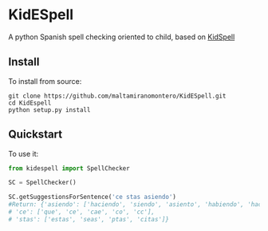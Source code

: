 # KidESpell

A python Spanish spell checking oriented to child, based on [KidSpell](https://aclanthology.org/2020.lrec-1.857/)

## Install

To install from source:

```
git clone https://github.com/maltamiranomontero/KidESpell.git
cd KidEspell 
python setup.py install
```

## Quickstart

To use it:

```python
from kidespell import SpellChecker

SC = SpellChecker()

SC.getSuggestionsForSentence('ce stas asiendo')
#Return: {'asiendo': ['haciendo', 'siendo', 'asiento', 'habiendo', 'hacienda'],
# 'ce': ['que', 'ce', 'cae', 'co', 'cc'],
# 'stas': ['estas', 'seas', 'ptas', 'citas']}

```
